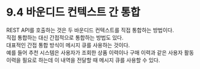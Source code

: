 # 9.4 바운디드 컨텍스트 간 통합

REST API를 호출하는 것은 두 바운디드 컨텍스트를 직접 통합하는 방법이다.  
직접 통합하는 대신 간접적으로 통합하는 방법도 있다.  
대표적인 간접 통합 방식이 메시지 큐를 사용하는 것이다.  
예를 들어 추천 시스템은 사용자가 조회한 상품 이력이나 구매 이력과 같은 사용자 활동 이력을 필요로 하는데 이 내역을 전달할 때 메시지 큐를 사용할 수 있다.
